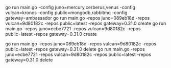 go run main.go -config juno=mercury,cerberus,venus -config vulcan=kronos -config public=mongodb,rabbitmq -config gateway=ambassador
go run main.go -repos juno=089eb18d -repos vulcan=9d80182c -repos public=latest -repos gateway=0.31.0 create
go run main.go -repos juno=ecbe7721 -repos vulcan=9d80182c -repos public=latest -repos gateway=0.31.0 create

go run main.go -repos juno=089eb18d -repos vulcan=9d80182c -repos public=latest -repos gateway=0.31.0 delete
go run main.go -repos juno=ecbe7721 -repos vulcan=9d80182c -repos public=latest -repos gateway=0.31.0 delete